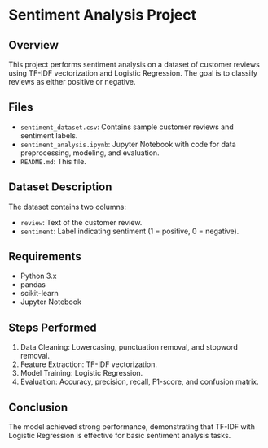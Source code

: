 
# Sentiment Analysis Project

## Overview
This project performs sentiment analysis on a dataset of customer reviews using TF-IDF vectorization and Logistic Regression. The goal is to classify reviews as either positive or negative.

## Files
- `sentiment_dataset.csv`: Contains sample customer reviews and sentiment labels.
- `sentiment_analysis.ipynb`: Jupyter Notebook with code for data preprocessing, modeling, and evaluation.
- `README.md`: This file.

## Dataset Description
The dataset contains two columns:
- `review`: Text of the customer review.
- `sentiment`: Label indicating sentiment (1 = positive, 0 = negative).

## Requirements
- Python 3.x
- pandas
- scikit-learn
- Jupyter Notebook

## Steps Performed
1. Data Cleaning: Lowercasing, punctuation removal, and stopword removal.
2. Feature Extraction: TF-IDF vectorization.
3. Model Training: Logistic Regression.
4. Evaluation: Accuracy, precision, recall, F1-score, and confusion matrix.

## Conclusion
The model achieved strong performance, demonstrating that TF-IDF with Logistic Regression is effective for basic sentiment analysis tasks.


